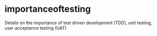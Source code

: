 # importanceoftesting
Details on the importance of test driven development (TDD), unit testing, user acceptance testing (UAT) 
